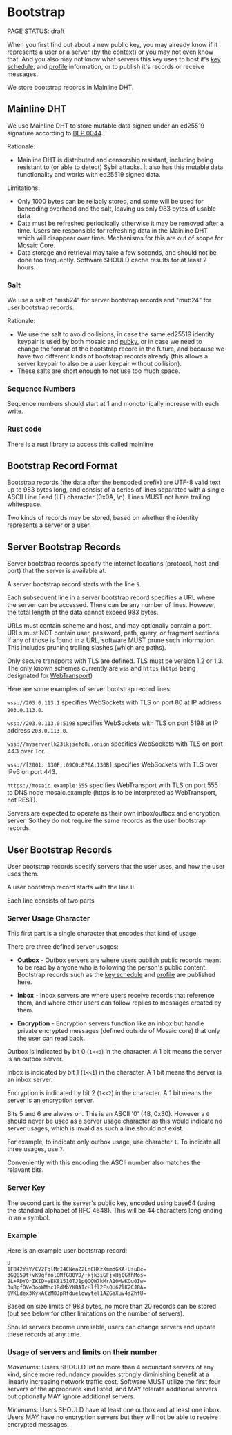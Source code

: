 # Bootstrap

<status>PAGE STATUS: draft</status>

When you first find out about a new public key, you may already know if it
represents a user or a server (by the context) or you may not even know that.
And you also may not know what servers this key uses to host it's
[key schedule](keyschedule.md), and [profile](profile.md) information, or to
publish it's records or receive messages.

We store bootstrap records in Mainline DHT.

## Mainline DHT

We use Mainline DHT to store mutable data signed under an ed25519 signature
according to [BEP 0044](https://www.bittorrent.org/beps/bep_0044.html).

Rationale:

* Mainline DHT is distributed and censorship resistant, including being
  resistant to (or able to detect) Sybil attacks. It also has this mutable
  data functionality and works with ed25519 signed data.

Limitations:

* Only 1000 bytes can be reliably stored, and some will be used for bencoding
  overhead and the salt, leaving us only 983 bytes of usable data.
* Data must be refreshed periodically otherwise it may be removed after a time.
  Users are responsible for refreshing data in the Mainline DHT which will
  disappear over time. Mechanisms for this are out of scope for Mosaic Core.
* Data storage and retrieval may take a few seconds, and should not be done too
  frequently. Software SHOULD cache results for at least 2 hours.

### Salt

We use a salt of "msb24" for server bootstrap records and "mub24" for user
bootstrap records.

Rationale:

* We use the salt to avoid collisions, in case the same ed25519 identity
  keypair is used by both mosaic and [pubky](https://github.com/pubky), or in
  case we need to change the format of the bootstrap record in the future, and
  because we have two different kinds of bootstrap records already (this
  allows a server keypair to also be a user keypair without collision).
* These salts are short enough to not use too much space.

### Sequence Numbers

Sequence numbers should start at 1 and monotonically increase with each write.

### Rust code

There is a rust library to access this called [mainline](https://github.com/pubky/mainline)

## Bootstrap Record Format

Bootstrap records (the data after the bencoded prefix) are UTF-8 valid text up
to 983 bytes long, and consist of a series of lines separated with a single
ASCII Line Feed (LF) character (0x0A, \n). Lines MUST not have trailing
whitespace.

Two kinds of records may be stored, based on whether the identity represents a
server or a user.


## Server Bootstrap Records

Server bootstrap records specify the internet locations (protocol, host and
port) that the server is available at.

A server bootstrap record starts with the line `S`.

Each subsequent line in a server bootstrap record specifies a URL where the
server can be accessed. There can be any number of lines. However, the total
length of the data cannot exceed 983 bytes.

URLs must contain scheme and host, and may optionally contain a port. URLs
must NOT contain user, password, path, query, or fragment sections. If any of
those is found in a URL, software MUST prune such information. This includes
pruning trailing slashes (which are paths).

Only secure transports with TLS are defined. TLS must be version 1.2 or 1.3.
The only known schemes currently are `wss` and `https` (`https` being designated
for [WebTransport](webtransport.md))

Here are some examples of server bootstrap record lines:

`wss://203.0.113.1` specifies WebSockets with TLS on port 80 at IP address
`203.0.113.0`.

`wss://203.0.113.0:5198` specifies WebSockets with TLS on port 5198 at IP
address `203.0.113.0`.

`wss://myserverlk23lkjsefo8u.onion` specifies WebSockets with TLS on port 443
over Tor.

`wss://[2001::130F::09C0:876A:130B]` specifies WebSockets with TLS over IPv6
on port 443.

`https://mosaic.example:555` specifies WebTransport with TLS on port 555 to DNS
node mosaic.example (https is to be interpreted as WebTransport, not REST).

Servers are expected to operate as their own inbox/outbox and encryption
server. So they do not require the same records as the user bootstrap records.


## User Bootstrap Records

User bootstrap records specify servers that the user uses, and how the user
uses them.

A user bootstrap record starts with the line `U`.

Each line consists of two parts

### Server Usage Character

This first part is a single character that encodes that kind of usage.

There are three defined server usages:

* **Outbox** - Outbox servers are where users publish public records meant to
be read by anyone who is following the person's public content. Bootstrap
records such as the [key schedule](keyschedule.md) and [profile](profile.md)
are published here.

* **Inbox** - Inbox servers are where users receive records that reference them,
and where other users can follow replies to messages created by them.

* **Encryption** - Encryption servers function like an inbox but handle
private encrypted messages (defined outside of Mosaic core) that only the
user can read back.

Outbox is indicated by bit 0 (`1<<0`) in the character. A 1 bit means the
server is an outbox server.

Inbox is indicated by bit 1 (`1<<1`) in the character. A 1 bit means the server
is an inbox server.

Encryption is indicated by bit 2 (`1<<2`) in the character. A 1 bit means the
server is an encryption server.

Bits 5 and 6 are always on. This is an ASCII '0' (48, 0x30). However a `0`
should never be used as a server usage character as this would indicate no
server usages, which is invalid as such a line should not exist.

For example, to indicate only outbox usage, use character `1`. To indicate all
three usages, use `7`.

Conveniently with this encoding the ASCII number also matches the relavant bits.

### Server Key

The second part is the server's public key, encoded using base64 (using the
standard alphabet of RFC 4648). This will be 44 characters long ending in an
`=` symbol.

### Example

Here is an example user bootstrap record:

```
U
1FB42YsY/CV2FqlMrI4CNeaZ2LnCHXzXmmdGKA+UsuBc=
3GQ859t+vK9gfYolOMfGB0VD/+kjk3iGFjxHj0GfhMos=
2L+RDYOrIKID+eEK81510TJ1pQOQW7kMrA10MwKOu0Iw=
3uBpfOVe3ooWMnc1RdMbYKBAIcHlfl2FsQU67lK2CJ8A=
6VKLdex3KykACzM0JpRfduelqwytel1AZGaXuv4sZhfU=
```

Based on size limits of 983 bytes, no more than 20 records can be stored (but
see below for other limitations on the number of servers).

Should servers become unreliable, users can change servers and update these
records at any time.

### Usage of servers and limits on their number

*Maximums*: Users SHOULD list no more than 4 redundant servers of any kind,
since more redundancy provides strongly diminishing benefit at a linearly
increasing network traffic cost.  Software MUST utilize the first four
servers of the appropriate kind listed, and MAY tolerate additional servers
but optionally MAY ignore additional servers.

*Minimums*: Users SHOULD have at least one outbox and at least one inbox.
Users MAY have no encryption servers but they will not be able to receive
encrypted messages.
